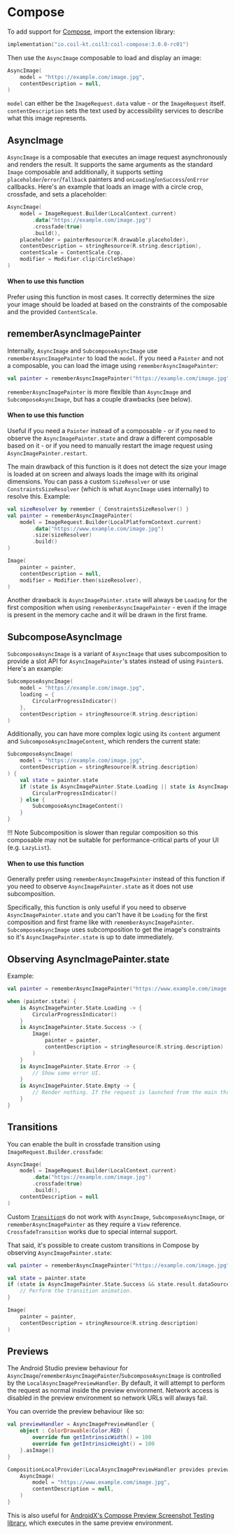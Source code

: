 # Compose

To add support for [Compose](https://www.jetbrains.com/compose-multiplatform/), import the extension library:

```kotlin
implementation("io.coil-kt.coil3:coil-compose:3.0.0-rc01")
```

Then use the `AsyncImage` composable to load and display an image:

```kotlin
AsyncImage(
    model = "https://example.com/image.jpg",
    contentDescription = null,
)
```

`model` can either be the `ImageRequest.data` value - or the `ImageRequest` itself. `contentDescription` sets the text used by accessibility services to describe what this image represents.

## AsyncImage

`AsyncImage` is a composable that executes an image request asynchronously and renders the result. It supports the same arguments as the standard `Image` composable and additionally, it supports setting `placeholder`/`error`/`fallback` painters and `onLoading`/`onSuccess`/`onError` callbacks. Here's an example that loads an image with a circle crop, crossfade, and sets a placeholder:

```kotlin
AsyncImage(
    model = ImageRequest.Builder(LocalContext.current)
        .data("https://example.com/image.jpg")
        .crossfade(true)
        .build(),
    placeholder = painterResource(R.drawable.placeholder),
    contentDescription = stringResource(R.string.description),
    contentScale = ContentScale.Crop,
    modifier = Modifier.clip(CircleShape)
)
```

#### When to use this function

Prefer using this function in most cases. It correctly determines the size your image should be loaded at based on the constraints of the composable and the provided `ContentScale`.

## rememberAsyncImagePainter

Internally, `AsyncImage` and `SubcomposeAsyncImage` use `rememberAsyncImagePainter` to load the `model`. If you need a `Painter` and not a composable, you can load the image using `rememberAsyncImagePainter`:

```kotlin
val painter = rememberAsyncImagePainter("https://example.com/image.jpg")
```

`rememberAsyncImagePainter` is more flexible than `AsyncImage` and `SubcomposeAsyncImage`, but has a couple drawbacks (see below).

#### When to use this function

Useful if you need a `Painter` instead of a composable - or if you need to observe the `AsyncImagePainter.state` and draw a different composable based on it - or if you need to manually restart the image request using `AsyncImagePainter.restart`.

The main drawback of this function is it does not detect the size your image is loaded at on screen and always loads the image with its original dimensions. You can pass a custom `SizeResolver` or use `ConstraintsSizeResolver` (which is what `AsyncImage` uses internally) to resolve this. Example:

```kotlin
val sizeResolver by remember { ConstraintsSizeResolver() }
val painter = rememberAsyncImagePainter(
    model = ImageRequest.Builder(LocalPlatformContext.current)
        .data("https://www.example.com/image.jpg")
        .size(sizeResolver)
        .build()
)

Image(
    painter = painter,
    contentDescription = null,
    modifier = Modifier.then(sizeResolver),
)
```

Another drawback is `AsyncImagePainter.state` will always be `Loading` for the first composition when using `rememberAsyncImagePainter` - even if the image is present in the memory cache and it will be drawn in the first frame.

## SubcomposeAsyncImage

`SubcomposeAsyncImage` is a variant of `AsyncImage` that uses subcomposition to provide a slot API for `AsyncImagePainter`'s states instead of using `Painter`s. Here's an example:

```kotlin
SubcomposeAsyncImage(
    model = "https://example.com/image.jpg",
    loading = {
        CircularProgressIndicator()
    },
    contentDescription = stringResource(R.string.description)
)
```

Additionally, you can have more complex logic using its `content` argument and `SubcomposeAsyncImageContent`, which renders the current state:

```kotlin
SubcomposeAsyncImage(
    model = "https://example.com/image.jpg",
    contentDescription = stringResource(R.string.description)
) {
    val state = painter.state
    if (state is AsyncImagePainter.State.Loading || state is AsyncImagePainter.State.Error) {
        CircularProgressIndicator()
    } else {
        SubcomposeAsyncImageContent()
    }
}
```

!!! Note
    Subcomposition is slower than regular composition so this composable may not be suitable for performance-critical parts of your UI (e.g. `LazyList`).

#### When to use this function

Generally prefer using `rememberAsyncImagePainter` instead of this function if you need to observe `AsyncImagePainter.state` as it does not use subcomposition.

Specifically, this function is only useful if you need to observe `AsyncImagePainter.state` and you can't have it be `Loading` for the first composition and first frame like with `rememberAsyncImagePainter`. `SubcomposeAsyncImage` uses subcomposition to get the image's constraints so it's `AsyncImagePainter.state` is up to date immediately.

## Observing AsyncImagePainter.state

Example:

```kotlin
val painter = rememberAsyncImagePainter("https://www.example.com/image.jpg")

when (painter.state) {
    is AsyncImagePainter.State.Loading -> {
        CircularProgressIndicator()
    }
    is AsyncImagePainter.State.Success -> {
        Image(
            painter = painter,
            contentDescription = stringResource(R.string.description)
        )
    }
    is AsyncImagePainter.State.Error -> {
        // Show some error UI.
    }
    is AsyncImagePainter.State.Empty -> {
        // Render nothing. If the request is launched from the main thread this state will never be reached.
    }
}
```

## Transitions

You can enable the built in crossfade transition using `ImageRequest.Builder.crossfade`:

```kotlin
AsyncImage(
    model = ImageRequest.Builder(LocalContext.current)
        .data("https://example.com/image.jpg")
        .crossfade(true)
        .build(),
    contentDescription = null
)
```

Custom [`Transition`](transitions.md)s do not work with `AsyncImage`, `SubcomposeAsyncImage`, or `rememberAsyncImagePainter` as they require a `View` reference. `CrossfadeTransition` works due to special internal support.

That said, it's possible to create custom transitions in Compose by observing `AsyncImagePainter.state`:

```kotlin
val painter = rememberAsyncImagePainter("https://example.com/image.jpg")

val state = painter.state
if (state is AsyncImagePainter.State.Success && state.result.dataSource != DataSource.MEMORY_CACHE) {
    // Perform the transition animation.
}

Image(
    painter = painter,
    contentDescription = stringResource(R.string.description)
)
```

## Previews

The Android Studio preview behaviour for `AsyncImage`/`rememberAsyncImagePainter`/`SubcomposeAsyncImage` is controlled by the `LocalAsyncImagePreviewHandler`. By default, it will attempt to perform the request as normal inside the preview environment. Network access is disabled in the preview environment so network URLs will always fail.

You can override the preview behaviour like so:

```kotlin
val previewHandler = AsyncImagePreviewHandler {
    object : ColorDrawable(Color.RED) {
        override fun getIntrinsicWidth() = 100
        override fun getIntrinsicHeight() = 100
    }.asImage()
}

CompositionLocalProvider(LocalAsyncImagePreviewHandler provides previewHandler) {
    AsyncImage(
        model = "https://www.example.com/image.jpg",
        contentDescription = null,
    )
}
```

This is also useful for [AndroidX's Compose Preview Screenshot Testing library](https://developer.android.com/studio/preview/compose-screenshot-testing), which executes in the same preview environment.
